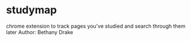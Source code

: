 # studymap
chrome extension to track pages you've studied and search through them later
Author: Bethany Drake
